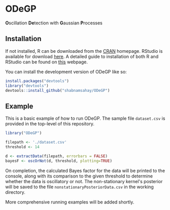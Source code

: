 
# ODeGP

<!-- badges: start -->
<!-- badges: end -->

**O**scillation **De**tection with **G**aussian **P**rocesses

## Installation

If not installed, R can be downloaded from the [CRAN](https://cran.r-project.org/) homepage. RStudio is available for download [here](https://posit.co/products/open-source/rstudio/). A detailed guide to installation of both R and RStudio can be found on [this](https://rstudio-education.github.io/hopr/starting.html) webpage.

You can install the development version of ODeGP like so:

``` r
install.packages("devtools")
library("devtools")
devtools::install_github("shabnamsahay/ODeGP")
```

## Example

This is a basic example of how to run ODeGP. The sample file <code>dataset.csv</code> is provided in the top-level of this repository.

``` r
library("ODeGP")

filepath <- './dataset.csv'
threshold <- 14

d <- extractData(filepath, errorbars = FALSE)
bayesF <- oscOrNot(d, threshold, plotting=TRUE)

```

On completion, the calculated Bayes factor for the data will be printed to the console, along with its comparison to the given threshold to determine whether the data is oscillatory or not. The non-stationary kernel's posterior will be saved to the file <code>nonstationaryPosteriorData.csv</code> in the working directory.

More comprehensive running examples will be added shortly.

